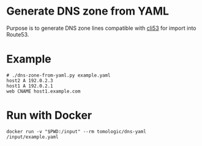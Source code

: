 # Generate DNS zone from YAML
Purpose is to generate DNS zone lines compatible with [cli53](https://github.com/barnybug/cli53) for import into Route53.

# Example
```
# ./dns-zone-from-yaml.py example.yaml
host2 A 192.0.2.3
host1 A 192.0.2.1
web CNAME host1.example.com
```

# Run with Docker
```
docker run -v "$PWD:/input" --rm tomologic/dns-yaml /input/example.yaml
```
